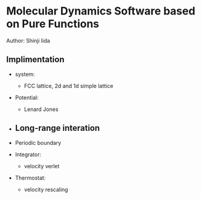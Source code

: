 # Molecular Dynamics Software based on Pure Functions
Author: Shinji Iida

## Implimentation
* system: 
    - FCC lattice, 2d and 1d simple lattice

* Potential:
    - Lenard Jones

* Long-range interation
    -

* Periodic boundary

* Integrator:
    - velocity verlet

* Thermostat:
    - velocity rescaling 

